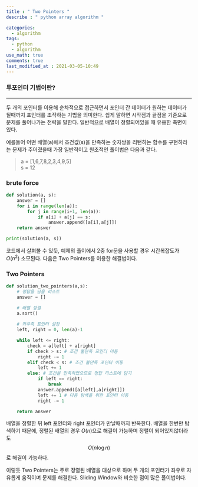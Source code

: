 ```yaml
---
title : " Two Pointers "
describe : " python array algorithm "

categories:
  - algorithm
tags:
  - python
  - algorithm
use_math: true
comments: true
last_modified_at : 2021-03-05-10:49
---
```


### 투포인터 기법이란?
---
 두 개의 포인터를 이용해 순차적으로 접근하면서 포인터 간 데이터가 원하는 데이터가 될때까지 포인터를 조작하는 기법을 의미한다. 쉽게 말하면 시작점과 끝점을 기준으로 문제를 풀어나가는 전략을 말한다. 일반적으로 배열이 정렬되어있을 때 유용한 측면이 있다.   


 예를들어 어떤 배열(a)에서 조건값(s)을 만족하는 숫자쌍을 리턴하는 함수를 구현하라는 문제가 주어졌을때 가장 일반적이고 원초적인 풀이법은 다음과 같다. 

> a = [1,6,7,8,2,3,4,9,5]  
> s = 12

### brute force
``` python
def solution(a, s):
    answer = []
    for i in range(len(a)):
        for j in range(i+1, len(a)):
            if a[i] + a[j] == s:
                answer.append([a[i],a[j]])
    return answer

print(solution(a, s))
```

코드에서 살펴볼 수 있듯, 예제의 풀이에서 2중 for문을 사용할 경우 시간복잡도가 $O(n^2)$ 소모된다. 다음은 Two Pointers를 이용한 해결법이다. 


### Two Pointers
``` python
def solution_two_pointers(a,s):
    # 정답을 담을 리스트
    answer = []

    # 배열 정렬
    a.sort()
    
    # 좌우측 포인터 설정
    left, right = 0, len(a)-1

    while left <= right:
        check = a[left] + a[right]
        if check > s: # 조건 불만족 포인터 이동
            right -= 1
        elif check < s: # 조건 불만족 포인터 이동
            left += 1
        else: # 조건을 만족하였으므로 정답 리스트에 담기
            if left == right:
                break
            answer.append([a[left],a[right]])
            left += 1 # 다음 탐색을 위한 포인터 이동 
            right -= 1

    return answer
```

배열을 정렬한 뒤 left 포인터와 right 포인터가 만날때까지 반복한다. 배열을 한번만 탐색하기 때문에, 정렬된 배열의 경우 $O(n)$으로 해결이 가능하며 정렬이 되어있지않더라도 $$O(n\log{}n)$$로 해결이 가능하다. 

이렇듯 Two Pointers는 주로 정렬된 배열을 대상으로 하며 두 개의 포인터가 좌우로 자유롭게 움직이며 문제를 해결한다. Sliding Window와 비슷한 점이 많은 풀이법이다. 


